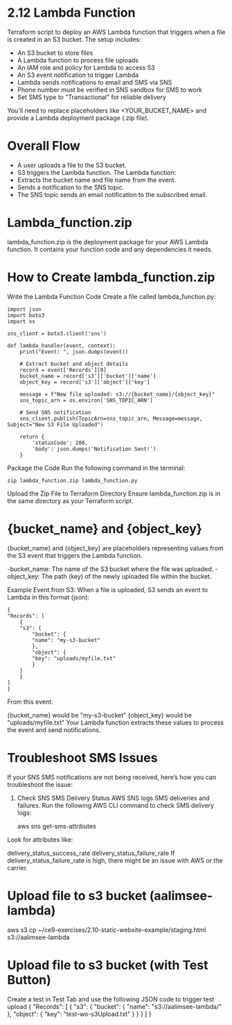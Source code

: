 

# 2.12 Lambda Function
Terraform script to deploy an AWS Lambda function that triggers when a file is created in an S3 bucket. The setup includes:

- An S3 bucket to store files
- A Lambda function to process file uploads
- An IAM role and policy for Lambda to access S3
- An S3 event notification to trigger Lambda
- Lambda sends notifications to email and SMS via SNS
- Phone number must be verified in SNS sandbox for SMS to work
- Set SMS type to "Transactional" for reliable delivery

You'll need to replace placeholders like <YOUR_BUCKET_NAME> and provide a Lambda deployment package (.zip file).

# Overall Flow
- A user uploads a file to the S3 bucket.
- S3 triggers the Lambda function.
The Lambda function:
- Extracts the bucket name and file name from the event.
- Sends a notification to the SNS topic.
- The SNS topic sends an email notification to the subscribed email.

# Lambda_function.zip
lambda_function.zip is the deployment package for your AWS Lambda function. It contains your function code and any dependencies it needs.

# How to Create lambda_function.zip
Write the Lambda Function Code
Create a file called lambda_function.py:


    import json
    import boto3
    import os

    sns_client = boto3.client('sns')

    def lambda_handler(event, context):
        print("Event: ", json.dumps(event))
        
        # Extract bucket and object details
        record = event['Records'][0]
        bucket_name = record['s3']['bucket']['name']
        object_key = record['s3']['object']['key']
        
        message = f"New file uploaded: s3://{bucket_name}/{object_key}"
        sns_topic_arn = os.environ['SNS_TOPIC_ARN']

        # Send SNS notification
        sns_client.publish(TopicArn=sns_topic_arn, Message=message, Subject="New S3 File Uploaded")

        return {
            'statusCode': 200,
            'body': json.dumps('Notification Sent!')
        }

Package the Code
Run the following command in the terminal:

    zip lambda_function.zip lambda_function.py

Upload the Zip File to Terraform Directory
Ensure lambda_function.zip is in the same directory as your Terraform script.

# {bucket_name} and {object_key}
{bucket_name} and {object_key} are placeholders representing values from the S3 event that triggers the Lambda function.

-bucket_name: The name of the S3 bucket where the file was uploaded.
-object_key: The path (key) of the newly uploaded file within the bucket.

Example Event from S3:
When a file is uploaded, S3 sends an event to Lambda in this format (json):

    {
    "Records": [
        {
        "s3": {
            "bucket": {
            "name": "my-s3-bucket"
            },
            "object": {
            "key": "uploads/myfile.txt"
            }
        }
        }
    ]
    }

From this event:

{bucket_name} would be "my-s3-bucket"
{object_key} would be "uploads/myfile.txt"
Your Lambda function extracts these values to process the event and send notifications.

# Troubleshoot SMS Issues
If your SNS SMS notifications are not being received, here’s how you can troubleshoot the issue:

1. Check SNS SMS Delivery Status
AWS SNS logs SMS deliveries and failures. Run the following AWS CLI command to check SMS delivery logs:

    aws sns get-sms-attributes

Look for attributes like:

delivery_status_success_rate
delivery_status_failure_rate
If delivery_status_failure_rate is high, there might be an issue with AWS or the carrier.

# Upload file to s3 bucket (aalimsee-lambda)
aws s3 cp ~/ce9-exercises/2.10-static-website-example/staging.html s3://aalimsee-lambda

# Upload file to s3 bucket (with Test Button)
Create a test in Test Tab and use the following JSON code to trigger test upload
{
  "Records": [
    {
      "s3": {
        "bucket": {
          "name": "s3://aalimsee-lambda/"
        },
        "object": {
          "key": "test-wo-s3Upload.txt"
        }
      }
    }
  ]
}
